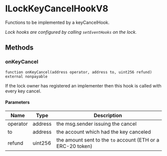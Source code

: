 # ILockKeyCancelHookV8





Functions to be implemented by a keyCancelHook.

*Lock hooks are configured by calling `setEventHooks` on the lock.*

## Methods

### onKeyCancel

```solidity
function onKeyCancel(address operator, address to, uint256 refund) external nonpayable
```

If the lock owner has registered an implementer then this hook is called with every key cancel.



#### Parameters

| Name | Type | Description |
|---|---|---|
| operator | address | the msg.sender issuing the cancel |
| to | address | the account which had the key canceled |
| refund | uint256 | the amount sent to the `to` account (ETH or a ERC-20 token) |




